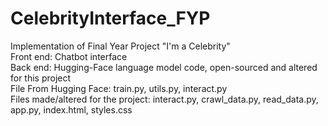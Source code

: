 # CelebrityInterface_FYP
Implementation of Final Year Project "I'm a Celebrity" <br/>
Front end: Chatbot interface <br/>
Back end: Hugging-Face language model code, open-sourced and altered for this project <br/>
File From Hugging Face: train.py, utils.py, interact.py <br/>
Files made/altered for the project: interact.py, crawl_data.py, read_data.py, app.py, index.html, styles.css <br/>
